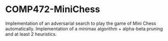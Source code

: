 # COMP472-MiniChess
Implementation of an adversarial search to play the game of Mini Chess automatically. Implementation of a minimax algorithm + alpha-beta pruning and at least 2 heuristics.
